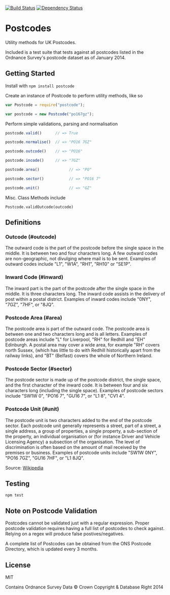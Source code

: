 [![Build Status](https://travis-ci.org/cblanc/postcode.js.png)](https://travis-ci.org/cblanc/postcode.js) 
[![Dependency Status](https://gemnasium.com/cblanc/postcode.js.png)](https://gemnasium.com/cblanc/postcode.js)

# Postcodes

Utility methods for UK Postcodes.

Included is a test suite that tests against all postcodes listed in the Ordnance Survey's postcode dataset as of January 2014. 

## Getting Started

Install with `npm install postcode`

Create an instance of Postcode to perform utility methods, like so

```javascript
var Postcode = require("postcode");

var postcode = new Postcode("po167gz");
```

Perform simple validations, parsing and normalisation

```javascript
postcode.valid()      // => True

postcode.normalise()  // => "PO16 7GZ"

postcode.outcode()    // => "PO16"

postcode.incode()     // => "7GZ"

postcode.area()				// => "PO"

postcode.sector()			// => "PO16 7"

postcode.unit()				// => "GZ"
```

Misc. Class Methods include

```
Postcode.validOutcode(outcode)
```

## Definitions

### Outcode (#outcode)

The outward code is the part of the postcode before the single space in the middle. It is between two and four characters long. A few outward codes are non-geographic, not divulging where mail is to be sent. Examples of outward codes include "L1", "W1A", "RH1", "RH10" or "SE1P".

### Inward Code (#inward)

The inward part is the part of the postcode after the single space in the middle. It is three characters long. The inward code assists in the delivery of post within a postal district. Examples of inward codes include "0NY", "7GZ", "7HF", or "8JQ".

### Postcode Area (#area)

The postcode area is part of the outward code. The postcode area is between one and two characters long and is all letters. Examples of postcode areas include "L" for Liverpool, "RH" for Redhill and "EH" Edinburgh. A postal area may cover a wide area, for example "RH" covers north Sussex, (which has little to do with Redhill historically apart from the railway links), and "BT" (Belfast) covers the whole of Northern Ireland.

### Postcode Sector (#sector)

The postcode sector is made up of the postcode district, the single space, and the first character of the inward code. It is between four and six characters long (including the single space). Examples of postcode sectors include "SW1W 0", "PO16 7", "GU16 7", or "L1 8", "CV1 4".

### Postcode Unit (#unit)

The postcode unit is two characters added to the end of the postcode sector. Each postcode unit generally represents a street, part of a street, a single address, a group of properties, a single property, a sub-section of the property, an individual organisation or (for instance Driver and Vehicle Licensing Agency) a subsection of the organisation. The level of discrimination is often based on the amount of mail received by the premises or business. Examples of postcode units include "SW1W 0NY", "PO16 7GZ", "GU16 7HF", or "L1 8JQ".

Source: [Wikipedia](http://en.wikipedia.org/wiki/Postcodes_in_the_United_Kingdom#Formatting)

## Testing

```npm test```

## Note on Postcode Validation

Postcodes cannot be validated just with a regular expression. Proper postcode validation requires having a full list of postcodes to check against. Relying on a regex will produce false postives/negatives.

A complete list of Postcodes can be obtained from the ONS Postcode Directory, which is updated every 3 months.

## License

MIT

Contains Ordnance Survey Data © Crown Copyright & Database Right 2014